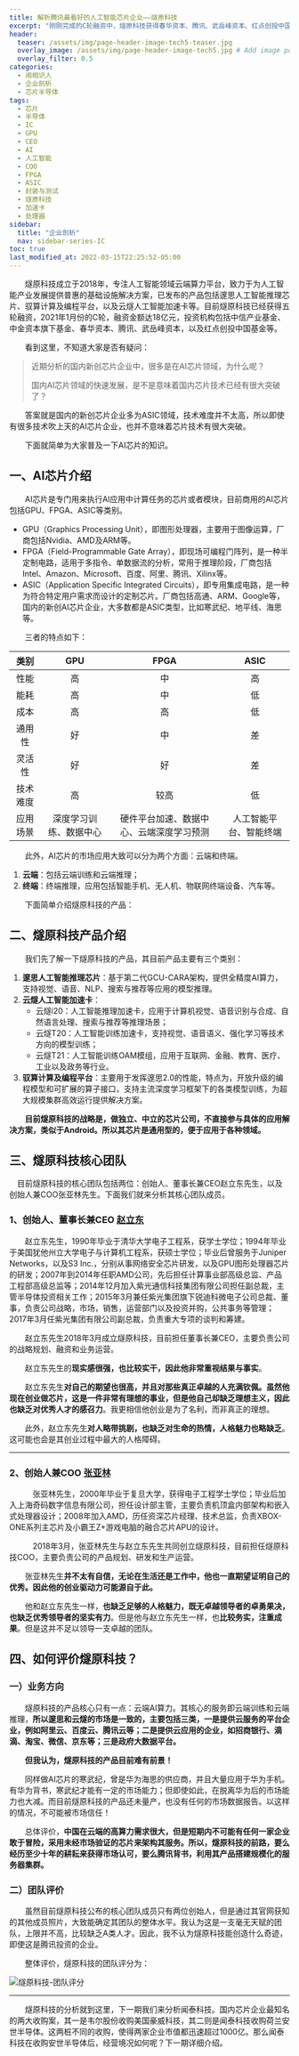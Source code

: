 ```yaml
---
title: 解析腾讯最看好的人工智能芯片企业——燧原科技
excerpt: "刚刚完成的C轮融资中，燧原科技获得春华资本、腾讯、武岳峰资本、红点创投中国基金等投资的18亿元，且成为“国内首家发布第二代人工智能训练产品组合的公司”，那么从产品和团队面相分析，燧原科技到底如何呢？"
header:
  teaser: /assets/img/page-header-image-tech5-teaser.jpg
  overlay_image: /assets/img/page-header-image-tech5.jpg # Add image post (optional)
  overlay_filter: 0.5
categories:
  - 阅相识人
  - 企业剖析
  - 芯片半导体
tags: 
  - 芯片
  - 半导体
  - IC
  - GPU
  - CEO
  - AI
  - 人工智能
  - COO
  - FPGA
  - ASIC
  - 封装与测试
  - 燧原科技
  - 加速卡
  - 处理器
sidebar:
  title: "企业剖析"
  nav: sidebar-series-IC
toc: true
last_modified_at: 2022-03-15T22:25:52-05:00
---
```


&emsp;&emsp;燧原科技成立于2018年，专注人工智能领域云端算力平台，致力于为人工智能产业发展提供普惠的基础设施解决方案，已发布的产品包括邃思人工智能推理芯片、驭算计算及编程平台，以及云燧人工智能加速卡等。目前燧原科技已经获得五轮融资，2021年1月份的C轮，融资金额达18亿元，投资机构包括中信产业基金、中金资本旗下基金、春华资本、腾讯、武岳峰资本，以及红点创投中国基金等。

&emsp;&emsp;看到这里，不知道大家是否有疑问：

> 近期分析的国内新创芯片企业中，很多是在AI芯片领域，为什么呢？
>
> 国内AI芯片领域的快速发展，是不是意味着国内芯片技术已经有很大突破了？

&emsp;&emsp;答案就是国内的新创芯片企业多为ASIC领域，技术难度并不太高，所以即使有很多技术吹上天的AI芯片企业，也并不意味着芯片技术有很大突破。

&emsp;&emsp;下面就简单为大家普及一下AI芯片的知识。

## 一、AI芯片介绍

&emsp;&emsp;AI芯片是专门用来执行AI应用中计算任务的芯片或者模块，目前商用的AI芯片包括GPU、FPGA、ASIC等类别。

- GPU（Graphics Processing Unit），即图形处理器，主要用于图像运算，厂商包括Nvidia、AMD及ARM等。
- FPGA（Field-Programmable Gate Array），即现场可编程门阵列，是一种半定制电路，适用于多指令、单数据流的分析，常用于推理阶段，厂商包括Intel、Amazon、Microsoft、百度、阿里、腾讯、Xilinx等。
- ASIC（Application Specific Integrated Circuits），即专用集成电路，是一种为符合特定用户需求而设计的定制芯片。厂商包括高通、ARM、Google等，国内的新创AI芯片企业，大多数都是ASIC类型，比如寒武纪、地平线、海思等。

&emsp;&emsp;三者的特点如下：

|   类别   |          GPU           |                   FPGA                   |          ASIC          |
| :------: | :--------------------: | :--------------------------------------: | :--------------------: |
|   性能   |           高           |                    中                    |           高           |
|   能耗   |           高           |                    中                    |           低           |
|   成本   |           高           |                    高                    |           低           |
|  通用性  |           好           |                    中                    |           差           |
|  灵活性  |           好           |                    好                    |           差           |
| 技术难度 |           高           |                   较高                   |           低           |
| 应用场景 | 深度学习训练、数据中心 | 硬件平台加速、数据中心、云端深度学习预测 | 人工智能平台、智能终端 |

&emsp;&emsp;此外，AI芯片的市场应用大致可以分为两个方面：云端和终端。

1. **云端**：包括云端训练和云端推理；
2. **终端**：终端推理，应用包括智能手机、无人机、物联网终端设备、汽车等。

&emsp;&emsp;下面简单介绍燧原科技的产品：

## 二、燧原科技产品介绍

&emsp;&emsp;我们先了解一下燧原科技的产品，其目前产品主要有三个类别：

1. **邃思人工智能推理芯片**：基于第二代GCU-CARA架构，提供全精度AI算力，支持视觉、语音、NLP、搜索与推荐等应用的模型推理。
2. **云燧人工智能加速卡**：
   - 云燧i20：人工智能推理加速卡，应用于计算机视觉、语音识别与合成、自然语言处理、搜索与推荐等推理场景；
   - 云燧T20：人工智能训练加速卡，支持视觉、语音语义、强化学习等技术方向的模型训练；
   - 云燧T21：人工智能训练OAM模组，应用于互联网、金融、教育、医疗、工业以及政务等行业。
3. **驭算计算及编程平台**：主要用于发挥邃思2.0的性能，特点为，开放升级的编程模型和可扩展的算子接口，支持主流深度学习框架下的各类模型训练，为超大规模集群高效运行提供解决方案。

&emsp;&emsp;**目前燧原科技的战略是，做独立、中立的芯片公司，不直接参与具体的应用解决方案，类似于Android。所以其芯片是通用型的，便于应用于各种领域。**

## 三、燧原科技核心团队

&emsp;目前燧原科技的核心团队包括两位：创始人、董事长兼CEO赵立东先生，以及创始人兼COO张亚林先生。下面我们就来分析其核心团队成员。

### 1、创始人、董事长兼CEO  [赵立东](https://kewtgh.github.io/PicSunflowers/img/2022/赵立东.jpg)

&emsp;&emsp;赵立东先生，1990年毕业于清华大学电子工程系，获学士学位；1994年毕业于美国犹他州立大学电子与计算机工程系，获硕士学位；毕业后曾服务于Juniper Networks，以及S3 Inc.，分别从事网络安全芯片研发，以及GPU图形处理器芯片的研发；2007年到2014年任职AMD公司，先后担任计算事业部高级总监、产品工程部高级总监等；2014年12月加入紫光通信科技集团有限公司担任副总裁，主管半导体投资相关工作；2015年3月兼任紫光集团旗下锐迪科微电子公司总裁、董事，负责公司战略，市场，销售，运营部门以及投资并购，公共事务等管理；2017年3月任紫光集团有限公司副总裁，负责重大专项的谈判和筹建。         

&emsp;&emsp;赵立东先生2018年3月成立燧原科技，目前担任董事长兼CEO，主要负责公司的战略规划、融资和业务运营。    

&emsp;&emsp;赵立东先生的**现实感很强，也比较实干，因此他非常重视结果与事实**。

&emsp;&emsp;赵立东先生**对自己的期望也很高，并且对那些真正卓越的人充满钦佩。**虽然他现在创业做芯片，这是一件非常有理想的事业，但是**他自己却缺乏理想主义，因此也缺乏对优秀人才的感召力**。我更相信他创业是为了名利，而非真正的理想。

&emsp;&emsp;此外，赵立东先生**对人略带挑剔，也缺乏对生命的热情，人格魅力也略缺乏**。这可能也会是其创业过程中最大的人格障碍。

---

### 2、创始人兼COO  [张亚林](https://kewtgh.github.io/PicSunflowers/img/2022/张亚林-2.jpg)

&emsp;&emsp;&emsp;张亚林先生，2000年毕业于复旦大学，获得电子工程学士学位；毕业后加入上海奇码数字信息有限公司，担任设计部主管，主要负责机顶盒内部架构和嵌入式处理器设计；2008年加入AMD，历任资深芯片经理、技术总监，负责XBOX-ONE系列主芯片及小霸王Z+游戏电脑的融合芯片APU的设计。

&emsp;&emsp;&emsp;2018年3月，张亚林先生与赵立东先生共同创立燧原科技，目前担任燧原科技COO，主要负责公司的产品规划、研发和生产运营。   

&emsp;&emsp;张亚林先生**并不太有自信，无论在生活还是工作中，他也一直期望证明自己的优秀。因此他的创业驱动力可能源自于此。**

&emsp;&emsp;他和赵立东先生一样，**也缺乏足够的人格魅力，既无卓越领导者的卓勇果决，也缺乏优秀领导者的坚实有力**。但是他与赵立东先生一样，也**比较务实，注重成果**。但是这并不足以领导一支卓越的团队。

## 四、如何评价燧原科技？

### 一）业务方向

&emsp;&emsp;燧原科技的产品核心只有一点：云端AI算力。其核心的服务即云端训练和云端推理，**所以邃思和云燧的市场是一致的，主要包括三类，一是提供云服务的平台企业，例如阿里云、百度云、腾讯云等；二是提供云应用的企业，如招商银行、滴滴、淘宝、微信、京东等；三是政府大数据平台。**

&emsp;&emsp;**但我认为，燧原科技的产品目前难有前景！**

&emsp;&emsp;同样做AI芯片的寒武纪，曾是华为海思的供应商，并且大量应用于华为手机。有华为背书，寒武纪才能有一定的市场能力；但即使如此，在脱离华为后的市场能力也大减。而目前燧原科技的产品还未量产，也没有任何的市场数据报告。以这样的情况，不可能被市场信任！

&emsp;&emsp;总体评价，**中国在云端的高算力需求很大，但是短期内不可能有任何一家企业敢于冒险，采用未经市场验证的芯片来架构其服务。所以，燧原科技的前路，要么经历至少十年的耕耘来获得市场认可，要么腾讯背书，利用其产品搭建规模化的服务器集群。**

### 二）团队评价

&emsp;&emsp;虽然目前燧原科技公布的核心团队成员只有两位创始人，但是通过其官网获知的其他成员照片，大致能确定其团队的整体水平。我认为这是一支毫无天赋的团队，上限并不高，比较缺乏A类人才。因此，我不认为燧原科技能创造什么奇迹，即使这是腾讯投资的企业。

&emsp;&emsp;整体评价，燧原科技的团队评分为：

![燧原科技-团队评分](https://kewtgh.github.io/PicSunflowers/img/2022/燧原科技-团队评分.png)

---

&emsp;&emsp;燧原科技的分析就到这里，下一期我们来分析闻泰科技。国内芯片企业最知名的两大收购案，其一是韦尔股份收购美国豪威科技，其二则是闻泰科技收购荷兰安世半导体。这两桩不同的收购，使得两家企业市值都迅速超过1000亿。那么闻泰科技在收购安世半导体后，经营境况如何呢？下一期详细介绍。
